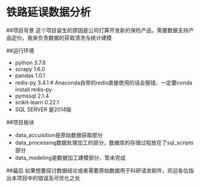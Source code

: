 # **铁路延误数据分析**


##项目背景
这个项目诞生的原因是公司打算开发新的保险产品，需要数据支持产品定价。我来负责数据的获取清洗与统计建模


##运行环境
- python 3.7.6
- scrapy 1.6.0
- pandas 1.0.1
- redis-py 3.4.1 # Anaconda自带的redis直接使用的话会报错，一定要conda install redis-py
- pymssql 2.1.4
- scikit-learn 0.22.1
- SQL SERVER 是2014版


##项目板块
- data_accuisition是原始数据获取部分
- data_processing数据处理加工的部分，数据库的存储过程放在了sql_scripts部分
- data_modeling是数据加工建模部分，暂未完成


##最后
如果想要探讨数据结论或者需要原始数据用于科研请发邮件，欢迎各位指出本项目中的错误及可优化之处
